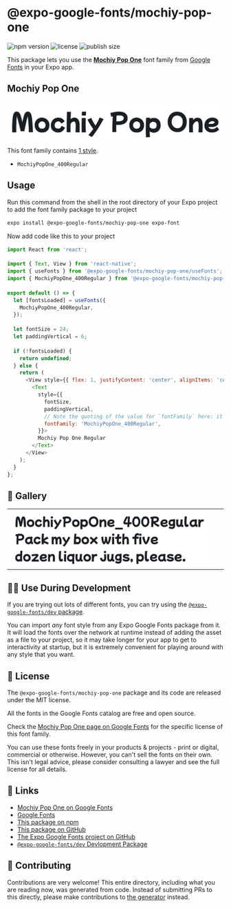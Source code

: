 # @expo-google-fonts/mochiy-pop-one

![npm version](https://flat.badgen.net/npm/v/@expo-google-fonts/mochiy-pop-one)
![license](https://flat.badgen.net/github/license/expo/google-fonts)
![publish size](https://flat.badgen.net/packagephobia/install/@expo-google-fonts/mochiy-pop-one)

This package lets you use the [**Mochiy Pop One**](https://fonts.google.com/specimen/Mochiy+Pop+One) font family from [Google Fonts](https://fonts.google.com/) in your Expo app.

## Mochiy Pop One

![Mochiy Pop One](./font-family.png)

This font family contains [1 style](#-gallery).

- `MochiyPopOne_400Regular`

## Usage

Run this command from the shell in the root directory of your Expo project to add the font family package to your project
```sh
expo install @expo-google-fonts/mochiy-pop-one expo-font
```

Now add code like this to your project
```js
import React from 'react';

import { Text, View } from 'react-native';
import { useFonts } from '@expo-google-fonts/mochiy-pop-one/useFonts';
import { MochiyPopOne_400Regular } from '@expo-google-fonts/mochiy-pop-one/400Regular';

export default () => {
  let [fontsLoaded] = useFonts({
    MochiyPopOne_400Regular,
  });

  let fontSize = 24;
  let paddingVertical = 6;

  if (!fontsLoaded) {
    return undefined;
  } else {
    return (
      <View style={{ flex: 1, justifyContent: 'center', alignItems: 'center' }}>
        <Text
          style={{
            fontSize,
            paddingVertical,
            // Note the quoting of the value for `fontFamily` here; it expects a string!
            fontFamily: 'MochiyPopOne_400Regular',
          }}>
          Mochiy Pop One Regular
        </Text>
      </View>
    );
  }
};

```

## 🔡 Gallery


||||
|-|-|-|
|![MochiyPopOne_400Regular](.//400Regular/MochiyPopOne_400Regular.ttf.png)||||


## 👩‍💻 Use During Development

If you are trying out lots of different fonts, you can try using the [`@expo-google-fonts/dev` package](https://github.com/freeboub/google-fonts/tree/master/font-packages/dev#readme).

You can import *any* font style from any Expo Google Fonts package from it. It will load the fonts
over the network at runtime instead of adding the asset as a file to your project, so it may take longer
for your app to get to interactivity at startup, but it is extremely convenient
for playing around with any style that you want.

## 📖 License

The `@expo-google-fonts/mochiy-pop-one` package and its code are released under the MIT license.

All the fonts in the Google Fonts catalog are free and open source.

Check the [Mochiy Pop One page on Google Fonts](https://fonts.google.com/specimen/Mochiy+Pop+One) for the specific license of this font family.

You can use these fonts freely in your products & projects - print or digital, commercial or otherwise. However, you can't sell the fonts on their own. This isn't legal advice, please consider consulting a lawyer and see the full license for all details.

## 🔗 Links

- [Mochiy Pop One on Google Fonts](https://fonts.google.com/specimen/Mochiy+Pop+One)
- [Google Fonts](https://fonts.google.com/)
- [This package on npm](https://www.npmjs.com/package/@expo-google-fonts/mochiy-pop-one)
- [This package on GitHub](https://github.com/freeboub/google-fonts/tree/master/font-packages/mochiy-pop-one)
- [The Expo Google Fonts project on GitHub](https://github.com/freeboub/google-fonts)
- [`@expo-google-fonts/dev` Devlopment Package](https://github.com/freeboub/google-fonts/tree/master/font-packages/dev)

## 🤝 Contributing

Contributions are very welcome! This entire directory, including what you are reading now, was generated from code. Instead of submitting PRs to this directly, please make contributions to [the generator](https://github.com/freeboub/google-fonts/tree/master/packages/generator) instead.
